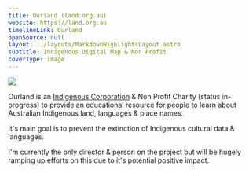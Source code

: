 ```yaml
---
title: Ourland (land.org.au)
website: https://land.org.au
timelineLink: Ourland
openSource: null
layout: ../layouts/MarkdownHighlightsLayout.astro
subtitle: Indigenous Digital Map & Non Profit
coverType: image
---
```

![](https://imagedelivery.net/B-bofTeW0pZtEXxGfni94g/6baa9088-ba28-4e31-168a-36868b9ff200/public)

Ourland is an [Indigenous Corporation](https://register.oric.gov.au/PrintCorporationSearch.aspx?corporationName=ourland) & Non Profit Charity (status in-progress) to provide an educational resource for people to learn about Australian Indigenous land, languages & place names.

It's main goal is to prevent the extinction of Indigenous cultural data & languages.

I'm currently the only director & person on the project but will be hugely ramping up efforts on this due to it's potential positive impact.
